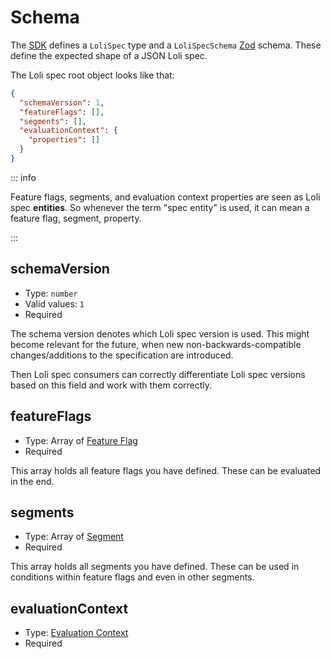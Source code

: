 # Schema

The [SDK](../../sdk) defines a `LoliSpec` type and a `LoliSpecSchema` [Zod](https://github.com/colinhacks/zod) schema.
These define the expected shape of a JSON Loli spec.

The Loli spec root object looks like that:

```json
{
  "schemaVersion": 1,
  "featureFlags": [],
  "segments": [],
  "evaluationContext": {
    "properties": []
  }
}
```

::: info

Feature flags, segments, and evaluation context properties are seen as
Loli spec **entities**. So whenever the term "spec entity" is used, it can
mean a feature flag, segment, property.

::: 

## schemaVersion

- Type: `number`
- Valid values: `1`
- Required

The schema version denotes which Loli spec version is used. This might become relevant
for the future, when new non-backwards-compatible changes/additions to the specification
are introduced.

Then Loli spec consumers can correctly differentiate Loli spec versions based on this field
and work with them correctly.

## featureFlags

- Type: Array of [Feature Flag](feature-flag/index)
- Required

This array holds all feature flags you have defined. These can be evaluated in the end.

## segments

- Type: Array of [Segment](./segment.md)
- Required

This array holds all segments you have defined. These can be used in conditions within
feature flags and even in other segments.

## evaluationContext

- Type: [Evaluation Context](./evaluation-context.md)
- Required
